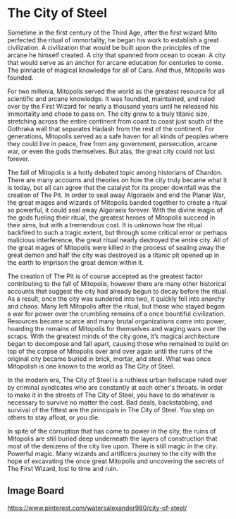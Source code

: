# The City of Steel

Sometime in the first century of the Third Age, after the first wizard Mito perfected the ritual of immortality, he began his work to establish a great civilization. A civilization that would be built upon the principles of the arcane he himself created. A city that spanned from ocean to ocean. A city that would serve as an anchor for arcane education for centuries to come. The pinnacle of magical knowledge for all of Cara. And thus, Mitopolis was founded.

For two millenia, Mitopolis served the world as the greatest resource for all scientific and arcane knowledge. It was founded, maintained, and ruled over by the First Wizard for nearly a thousand years until he released his immortality and chose to pass on. The city grew to a truly titanic size, stretching across the entire continent from coast to coast just south of the Gothraka wall that separates Hadash from the rest of the continent. For generations, Mitopolis served as a safe haven for all kinds of peoples where they could live in peace, free from any government, persecution, arcane war, or even the gods themselves. But alas, the great city could not last forever.

The fall of Mitopolis is a hotly debated topic among historians of Chardon. There are many accounts and theories on how the city truly became what it is today, but all can agree that the catalyst for its proper downfall was the creation of The Pit. In order to seal away Algoraeix and end the Planar War, the great mages and wizards of Mitopolis banded together to create a ritual so powerful, it could seal away Algoraeix forever. With the divine magic of the gods fueling their ritual, the greatest heroes of Mitopolis succeed in their aims, but with a tremendous cost. It is unknown how the ritual backfired to such a tragic extent, but through some critical error or perhaps malicious interference, the great ritual nearly destroyed the entire city. All of the great mages of Mitopolis were killed in the process of sealing away the great demon and half the city was destroyed as a titanic pit opened up in the earth to imprison the great demon within it.

The creation of The Pit is of course accepted as the greatest factor contributing to the fall of Mitopolis, however there are many other historical accounts that suggest the city had already begun to decay before the ritual. As a result, once the city was sundered into two, it quickly fell into anarchy and chaos. Many left Mitopolis after the ritual, but those who stayed began a war for power over the crumbling remains of a once bountiful civilization. Resources became scarce and many brutal organizations came into power, hoarding the remains of Mitopolis for themselves and waging wars over the scraps. With the greatest minds of the city gone, it’s magical architecture began to decompose and fall apart, causing those who remained to build on top of the corpse of Mitopolis over and over again until the ruins of the original city became buried in brick, mortar, and steel. What was once Mitopolish is one known to the world as The City of Steel.

In the modern era, The City of Steel is a ruthless urban hellscape ruled over by criminal syndicates who are constantly at each other's throats. In order to make it in the streets of The City of Steel, you have to do whatever is necessary to survive no matter the cost. Bad deals, backstabbing, and survival of the fittest are the principals in The City of Steel. You step on others to stay afloat, or you die.

In spite of the corruption that has come to power in the city, the ruins of Mitopolis are still buried deep underneath the layers of construction that most of the denizens of the city live upon. There is still magic in the city. Powerful magic. Many wizards and artificers journey to the city with the hope of excavating the once great Mitopolis and uncovering the secrets of The First Wizard, lost to time and ruin.

## Image Board

https://www.pinterest.com/watersalexander980/city-of-steel/
